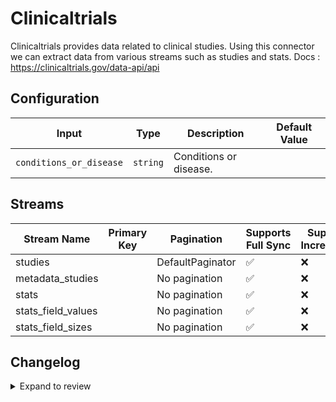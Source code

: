# Clinicaltrials
Clinicaltrials provides data related to clinical studies.
Using this connector we can extract data from various streams such as studies and stats.
Docs : https://clinicaltrials.gov/data-api/api

## Configuration

| Input | Type | Description | Default Value |
|-------|------|-------------|---------------|
| `conditions_or_disease` | `string` | Conditions or disease.  |  |

## Streams
| Stream Name | Primary Key | Pagination | Supports Full Sync | Supports Incremental |
|-------------|-------------|------------|---------------------|----------------------|
| studies |  | DefaultPaginator | ✅ |  ❌  |
| metadata_studies |  | No pagination | ✅ |  ❌  |
| stats |  | No pagination | ✅ |  ❌  |
| stats_field_values |  | No pagination | ✅ |  ❌  |
| stats_field_sizes |  | No pagination | ✅ |  ❌  |

## Changelog

<details>
  <summary>Expand to review</summary>

| Version          | Date              | Pull Request | Subject        |
|------------------|-------------------|--------------|----------------|
| 0.0.1 | 2024-11-09 | | Initial release by [@ombhardwajj](https://github.com/ombhardwajj) via Connector Builder |

</details>
